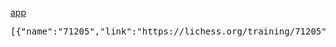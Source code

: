 <a href="https://vdegenne.github.io/lichess-puzzle-saver/">app</a>


<pre>[{"name":"71205","link":"https://lichess.org/training/71205"},{"name":"107665","link":"https://lichess.org/training/107665"},{"name":"19588","link":"https://lichess.org/training/19588"},{"name":"104683","link":"https://lichess.org/training/104683"},{"name":"88708","link":"https://lichess.org/training/88708"},{"name":"46567","link":"https://lichess.org/training/46567"},{"name":"102695","link":"https://lichess.org/training/102695"},{"name":"66534","link":"https://lichess.org/training/66534"},{"name":"33454","link":"https://lichess.org/training/33454"},{"name":"116192","link":"https://lichess.org/training/116192"},{"name":"79128","link":"https://lichess.org/training/79128"}]</pre>
